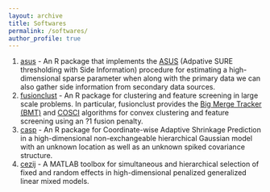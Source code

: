 ```yaml
---
layout: archive
title: Softwares
permalink: /softwares/
author_profile: true
---
```

<ol>
   <li><a href="https://CRAN.R-project.org/package=asus" target="_blank">asus</a> - An R package that implements the <a href="https://arxiv.org/pdf/1811.11930.pdf" target="_blank">ASUS</a> (Adpative SURE thresholding with Side Information) procedure for estimating a high-dimensional sparse parameter when along with the primary data we can also gather side information from secondary data sources.<br/>
   </li>
   <li><a href= "https://CRAN.R-project.org/package=fusionclust" target="_blank">fusionclust</a> - An R package for clustering and feature screening in large scale problems. In particular, fusionclust provides the <a href= "http://onlinelibrary.wiley.com/doi/10.1111/rssb.12226/abstract" target="_blank">Big Merge Tracker (BMT)</a> and <a href="http://www.sciencedirect.com/science/article/pii/S0047259X17300271" target="_blank">COSCI</a> algorithms for convex clustering and feature screening using an ?1 fusion penalty.<br/>
   </li>
   <li><a href="https://github.com/trambakbanerjee/casp#casp" target="_blank">casp</a> - An R package for Coordinate-wise Adaptive Shrinkage Prediction in a high-dimensional non-exchangeable hierarchical Gaussian model with an unknown location as well as an unknown spiked covariance structure.<br/>
  </li>
   <li><a href="https://github.com/trambakbanerjee/cezij#what-is-cezij" target="_blank">cezij</a> - A MATLAB toolbox for simultaneous and hierarchical selection of fixed and random effects in high-dimensional penalized generalized linear mixed models.<br/>
  </li>
</ol>

